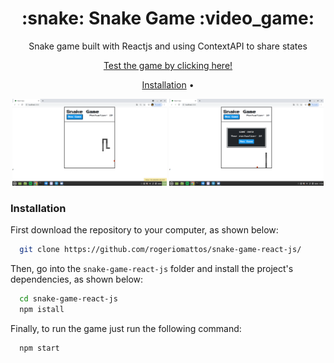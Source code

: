 <h1 align="center">:snake: Snake Game :video_game:</h1>
<p align="center">Snake game built with Reactjs and using ContextAPI to share states</p>
<p align="center"><a href="https://rogeriomattos.github.io/snake-game-react-js/" target="_blank">Test the game by clicking here!</a></p>
<p align="center">
  <a href="#installation">Installation</a> •
</p>

<p align="center">

  <img  width="49%" src="./demos/demo_2.png" />

  <img  width="49%" src="./demos/demo_3.png" />
</p>

### Installation


First download the repository to your computer, as shown below:
```bash
  git clone https://github.com/rogeriomattos/snake-game-react-js/
```

Then, go into the ``snake-game-react-js`` folder and install the project's dependencies, as shown below:
```bash
  cd snake-game-react-js
  npm istall
```

Finally, to run the game just run the following command:
```bash
  npm start
